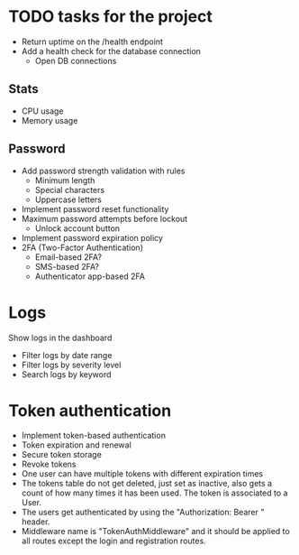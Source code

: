 
# TODO tasks for the project

* Return uptime on the /health endpoint
* Add a health check for the database connection
    * Open DB connections

## Stats

* CPU usage
* Memory usage

## Password

* Add password strength validation with rules
    * Minimum length
    * Special characters
    * Uppercase letters
* Implement password reset functionality
* Maximum password attempts before lockout
    * Unlock account button
* Implement password expiration policy
* 2FA (Two-Factor Authentication)
    * Email-based 2FA?
    * SMS-based 2FA?
    * Authenticator app-based 2FA
# Logs

Show logs in the dashboard
* Filter logs by date range
* Filter logs by severity level
* Search logs by keyword

# Token authentication

* Implement token-based authentication
* Token expiration and renewal
* Secure token storage
* Revoke tokens
* One user can have multiple tokens with different expiration times
* The tokens table do not get deleted, just set as inactive, also gets a count of how many times it has been used. The token is associated to a User.
* The users get authenticated by using the "Authorization: Bearer <token>" header.
* Middleware name is "TokenAuthMiddleware" and it should be applied to all routes except the login and registration routes.

